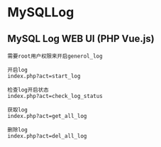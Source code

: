 # MySQLLog
## MySQL Log WEB UI (PHP Vue.js)

```
需要root用户权限来开启generol_log
```

```
开启log
index.php?act=start_log 

检查log开启状态
index.php?act=check_log_status

获取log
index.php?act=get_all_log 

删除log
index.php?act=del_all_log
```
